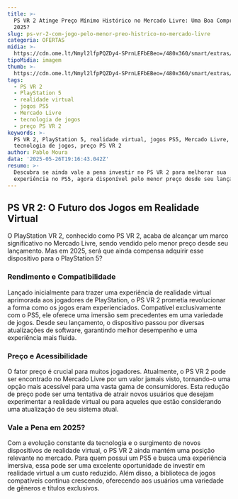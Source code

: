 ```yaml
---
title: >-
  PS VR 2 Atinge Preço Mínimo Histórico no Mercado Livre: Uma Boa Compra em
  2025?
slug: ps-vr-2-com-jogo-pelo-menor-preo-histrico-no-mercado-livre
categoria: OFERTAS
midia: >-
  https://cdn.ome.lt/Nmyl2lfpPQZDy4-SPrnLEFbEBeo=/480x360/smart/extras/conteudos/Captura_de_tela_2025-05-26_154619.png
tipoMidia: imagem
thumb: >-
  https://cdn.ome.lt/Nmyl2lfpPQZDy4-SPrnLEFbEBeo=/480x360/smart/extras/conteudos/Captura_de_tela_2025-05-26_154619.png
tags:
  - PS VR 2
  - PlayStation 5
  - realidade virtual
  - jogos PS5
  - Mercado Livre
  - tecnologia de jogos
  - preço PS VR 2
keywords: >-
  PS VR 2, PlayStation 5, realidade virtual, jogos PS5, Mercado Livre,
  tecnologia de jogos, preço PS VR 2
author: Pablo Moura
data: '2025-05-26T19:16:43.042Z'
resumo: >-
  Descubra se ainda vale a pena investir no PS VR 2 para melhorar sua
  experiência no PS5, agora disponível pelo menor preço desde seu lançamento.
---
```


## PS VR 2: O Futuro dos Jogos em Realidade Virtual

O PlayStation VR 2, conhecido como PS VR 2, acaba de alcançar um marco significativo no Mercado Livre, sendo vendido pelo menor preço desde seu lançamento. Mas em 2025, será que ainda compensa adquirir esse dispositivo para o PlayStation 5?

### Rendimento e Compatibilidade

Lançado inicialmente para trazer uma experiência de realidade virtual aprimorada aos jogadores de PlayStation, o PS VR 2 prometia revolucionar a forma como os jogos eram experienciados. Compatível exclusivamente com o PS5, ele oferece uma imersão sem precedentes em uma variedade de jogos. Desde seu lançamento, o dispositivo passou por diversas atualizações de software, garantindo melhor desempenho e uma experiência mais fluida.

### Preço e Acessibilidade

O fator preço é crucial para muitos jogadores. Atualmente, o PS VR 2 pode ser encontrado no Mercado Livre por um valor jamais visto, tornando-o uma opção mais acessível para uma vasta gama de consumidores. Esta redução de preço pode ser uma tentativa de atrair novos usuários que desejam experimentar a realidade virtual ou para aqueles que estão considerando uma atualização de seu sistema atual.

### Vale a Pena em 2025?

Com a evolução constante da tecnologia e o surgimento de novos dispositivos de realidade virtual, o PS VR 2 ainda mantém uma posição relevante no mercado. Para quem possui um PS5 e busca uma experiência imersiva, essa pode ser uma excelente oportunidade de investir em realidade virtual a um custo reduzido. Além disso, a biblioteca de jogos compatíveis continua crescendo, oferecendo aos usuários uma variedade de gêneros e títulos exclusivos.
